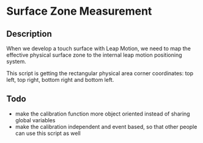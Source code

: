 Surface Zone Measurement
=========================

Description
------

When we develop a touch surface with Leap Motion, we need to map the effective physical surface zone to the internal leap motion positioning system.

This script is getting the rectangular physical area corner coordinates: top left, top right, bottom right and bottom left.


Todo
------

* make the calibration function more object oriented instead of sharing global variables
* make the calibration independent and event based, so that other people can use this script as well
